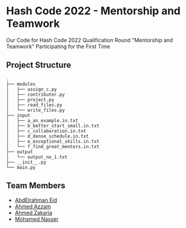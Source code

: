 # Hash Code 2022 - Mentorship and Teamwork
Our Code for Hash Code 2022 Qualification Round "Mentorship and Teamwork" Participating for the First Time

## Project Structure
```
.
├── modules
│   ├── assign_c.py
│   ├── contributer.py
│   ├── project.py
│   ├── read_files.py
│   └── write_files.py
├── input
│   ├── a_an_example.in.txt
│   ├── b_better_start_small.in.txt
│   ├── c_collaboration.in.txt
│   ├── d_dense_schedule.in.txt
│   ├── e_exceptional_skills.in.txt
│   └── f_find_great_mentors.in.txt
├── output
│   └── output_no_1.txt
├── __init__.py
└── main.py
```

## Team Members
- [AbdElrahman Eid](https://github.com/AbdElrahman-A-Eid)
- [Ahmed Azzam](https://github.com/AhmedAzzam99)
- [Ahmed Zakaria](https://github.com/Ahmed-Zakaria96)
- [Mohamed Nasser](https://github.com/Mohamed-AN)
